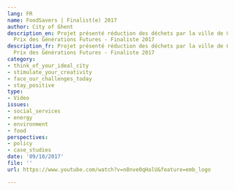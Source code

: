 ```yaml
---
lang: FR
name: FoodSavers | Finalist(e) 2017
author: City of Ghent
description_en: Projet présenté réduction des déchets par la ville de Ghent Grand
  Prix des Générations Futures - Finaliste 2017
description_fr: Projet présenté réduction des déchets par la ville de Ghent Grand
  Prix des Générations Futures - Finaliste 2017
category:
- think_of_your_ideal_city
- stimulate_your_creativity
- face_our_challenges_today
- stay_positive
type:
- Video
issues:
- social_services
- energy
- environment
- food
perspectives:
- policy
- case_studies
date: '09/10/2017'
file: ''
url: https://www.youtube.com/watch?v=n8nve0qHalU&feature=emb_logo

---
```

